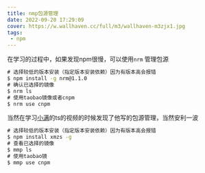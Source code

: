 ```yaml
---
title: nmp包源管理
date: 2022-09-20 17:29:09
cover: https://w.wallhaven.cc/full/m3/wallhaven-m3zjx1.jpg
tags:
 - npm
---
```


在学习的过程中，如果发现npm很慢，可以使用`nrm` 管理包源

```cmd
# 选择较低的版本安装（指定版本安装依赖）因为有版本高会报错
$ npm install -g nrm@1.1.0
# 确认已选择的镜像
$ nrm ls
# 使用taobao镜像或者cnpm
$ nrm use cnpm
```

当然在学习[小满](https://xiaoman.blog.csdn.net/?type=blog)的ts的视频的时候发现了他写的包源管理，当然安利一波

```cmd
# 选择较低的版本安装（指定版本安装依赖）因为有版本高会报错
$ npm install xmzs -g
# 查看已选择的镜像
$ mmp ls
# 使用taobao镜
$ mmp use cnpm
```
